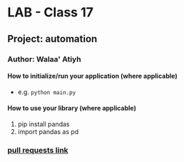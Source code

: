 # LAB - Class 17

## Project: automation

### Author: Walaa' Atiyh

#### How to initialize/run your application (where applicable)

- e.g. `python main.py`

#### How to use your library (where applicable)
1. pip install pandas 
2. import pandas as pd



### [pull requests link ](https://github.com/WalaaAtiah/automation-/pull/1)
